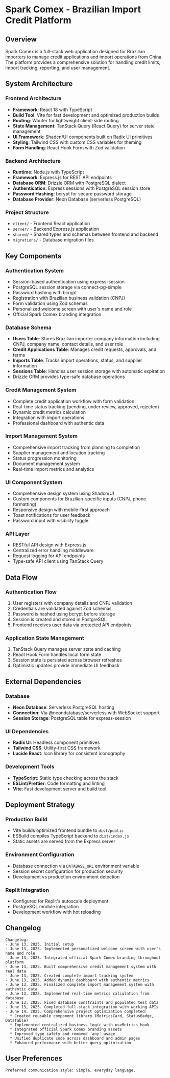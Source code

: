 # Spark Comex - Brazilian Import Credit Platform

## Overview

Spark Comex is a full-stack web application designed for Brazilian importers to manage credit applications and import operations from China. The platform provides a comprehensive solution for handling credit limits, import tracking, reporting, and user management.

## System Architecture

### Frontend Architecture
- **Framework**: React 18 with TypeScript
- **Build Tool**: Vite for fast development and optimized production builds
- **Routing**: Wouter for lightweight client-side routing
- **State Management**: TanStack Query (React Query) for server state management
- **UI Framework**: Shadcn/UI components built on Radix UI primitives
- **Styling**: Tailwind CSS with custom CSS variables for theming
- **Form Handling**: React Hook Form with Zod validation

### Backend Architecture
- **Runtime**: Node.js with TypeScript
- **Framework**: Express.js for REST API endpoints
- **Database ORM**: Drizzle ORM with PostgreSQL dialect
- **Authentication**: Express sessions with PostgreSQL session store
- **Password Hashing**: bcrypt for secure password storage
- **Database Provider**: Neon Database (serverless PostgreSQL)

### Project Structure
- `client/` - Frontend React application
- `server/` - Backend Express.js application
- `shared/` - Shared types and schemas between frontend and backend
- `migrations/` - Database migration files

## Key Components

### Authentication System
- Session-based authentication using express-session
- PostgreSQL session storage via connect-pg-simple
- Password hashing with bcrypt
- Registration with Brazilian business validation (CNPJ)
- Form validation using Zod schemas
- Personalized welcome screen with user's name and role
- Official Spark Comex branding integration

### Database Schema
- **Users Table**: Stores Brazilian importer company information including CNPJ, company name, contact details, and user role
- **Credit Applications Table**: Manages credit requests, approvals, and terms
- **Imports Table**: Tracks import operations, status, and supplier information
- **Sessions Table**: Handles user session storage with automatic expiration
- Drizzle ORM provides type-safe database operations

### Credit Management System
- Complete credit application workflow with form validation
- Real-time status tracking (pending, under review, approved, rejected)
- Dynamic credit metrics calculation
- Integration with import operations
- Professional dashboard with authentic data

### Import Management System
- Comprehensive import tracking from planning to completion
- Supplier management and location tracking
- Status progression monitoring
- Document management system
- Real-time import metrics and analytics

### UI Component System
- Comprehensive design system using Shadcn/UI
- Custom components for Brazilian-specific inputs (CNPJ, phone formatting)
- Responsive design with mobile-first approach
- Toast notifications for user feedback
- Password input with visibility toggle

### API Layer
- RESTful API design with Express.js
- Centralized error handling middleware
- Request logging for API endpoints
- Type-safe API client using TanStack Query

## Data Flow

### Authentication Flow
1. User registers with company details and CNPJ validation
2. Credentials are validated against Zod schemas
3. Password is hashed using bcrypt before storage
4. Session is created and stored in PostgreSQL
5. Frontend receives user data via protected API endpoints

### Application State Management
1. TanStack Query manages server state and caching
2. React Hook Form handles local form state
3. Session state is persisted across browser refreshes
4. Optimistic updates provide immediate UI feedback

## External Dependencies

### Database
- **Neon Database**: Serverless PostgreSQL hosting
- **Connection**: Via @neondatabase/serverless with WebSocket support
- **Session Storage**: PostgreSQL table for express-session

### UI Dependencies
- **Radix UI**: Headless component primitives
- **Tailwind CSS**: Utility-first CSS framework
- **Lucide React**: Icon library for consistent iconography

### Development Tools
- **TypeScript**: Static type checking across the stack
- **ESLint/Prettier**: Code formatting and linting
- **Vite**: Fast development server and build tool

## Deployment Strategy

### Production Build
- Vite builds optimized frontend bundle to `dist/public`
- ESBuild compiles TypeScript backend to `dist/index.js`
- Static assets are served from the Express server

### Environment Configuration
- Database connection via `DATABASE_URL` environment variable
- Session secret configuration for production security
- Development vs production environment detection

### Replit Integration
- Configured for Replit's autoscale deployment
- PostgreSQL module integration
- Development workflow with hot reloading

## Changelog

```
Changelog:
- June 13, 2025. Initial setup
- June 13, 2025. Implemented personalized welcome screen with user's name and role
- June 13, 2025. Integrated official Spark Comex branding throughout platform
- June 13, 2025. Built comprehensive credit management system with real data
- June 13, 2025. Created complete import tracking system
- June 13, 2025. Added dynamic dashboard with authentic metrics
- June 13, 2025. Finalized complete import management system with authentic data
- June 13, 2025. Implemented real-time metrics calculation from database
- June 13, 2025. Fixed database constraints and populated test data
- June 13, 2025. Completed full-stack integration with working APIs
- June 14, 2025. Comprehensive project optimization completed:
  * Created reusable component library (MetricsCard, StatusBadge, DataTable)
  * Implemented centralized business logic with useMetrics hook
  * Integrated official Spark Comex branding assets
  * Improved type safety and removed 'any' usage
  * Unified duplicate code across dashboard and admin pages
  * Enhanced performance with better query optimization
```

## User Preferences

```
Preferred communication style: Simple, everyday language.
```